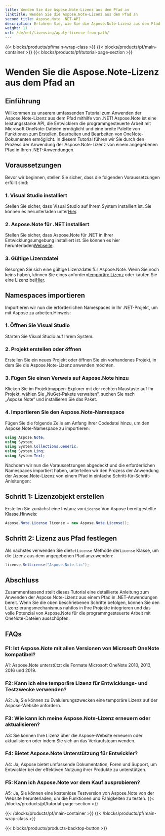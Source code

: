 ```yaml
---
title: Wenden Sie die Aspose.Note-Lizenz aus dem Pfad an
linktitle: Wenden Sie die Aspose.Note-Lizenz aus dem Pfad an
second_title: Aspose.Note .NET-API
description: Erfahren Sie, wie Sie die Aspose.Note-Lizenz aus dem Pfad in .NET-Anwendungen anwenden. Nutzen Sie das volle Potenzial der OneNote-Dateibearbeitung mit Aspose.Note.
weight: 11
url: /de/net/licensing/apply-license-from-path/
---
```


{{< blocks/products/pf/main-wrap-class >}}
{{< blocks/products/pf/main-container >}}
{{< blocks/products/pf/tutorial-page-section >}}

# Wenden Sie die Aspose.Note-Lizenz aus dem Pfad an

## Einführung

Willkommen zu unserem umfassenden Tutorial zum Anwenden der Aspose.Note-Lizenz aus dem Pfad mithilfe von .NET! Aspose.Note ist eine leistungsstarke API, die Entwicklern die programmgesteuerte Arbeit mit Microsoft OneNote-Dateien ermöglicht und eine breite Palette von Funktionen zum Erstellen, Bearbeiten und Bearbeiten von OneNote-Dokumenten ermöglicht. In diesem Tutorial führen wir Sie durch den Prozess der Anwendung der Aspose.Note-Lizenz von einem angegebenen Pfad in Ihren .NET-Anwendungen.

## Voraussetzungen

Bevor wir beginnen, stellen Sie sicher, dass die folgenden Voraussetzungen erfüllt sind:

### 1. Visual Studio installiert

 Stellen Sie sicher, dass Visual Studio auf Ihrem System installiert ist. Sie können es herunterladen unter[Hier](https://visualstudio.microsoft.com/downloads/).

### 2. Aspose.Note für .NET installiert

 Stellen Sie sicher, dass Aspose.Note für .NET in Ihrer Entwicklungsumgebung installiert ist. Sie können es hier herunterladen[Webseite](https://releases.aspose.com/note/net/).

### 3. Gültige Lizenzdatei

 Besorgen Sie sich eine gültige Lizenzdatei für Aspose.Note. Wenn Sie noch keins haben, können Sie eines anfordern[temporäre Lizenz](https://purchase.aspose.com/temporary-license/) oder kaufen Sie eine Lizenz bei[Hier](https://purchase.aspose.com/buy).

## Namespaces importieren

Importieren wir nun die erforderlichen Namespaces in Ihr .NET-Projekt, um mit Aspose zu arbeiten.Hinweis:

### 1. Öffnen Sie Visual Studio

Starten Sie Visual Studio auf Ihrem System.

### 2. Projekt erstellen oder öffnen

Erstellen Sie ein neues Projekt oder öffnen Sie ein vorhandenes Projekt, in dem Sie die Aspose.Note-Lizenz anwenden möchten.

### 3. Fügen Sie einen Verweis auf Aspose.Note hinzu

Klicken Sie im Projektmappen-Explorer mit der rechten Maustaste auf Ihr Projekt, wählen Sie „NuGet-Pakete verwalten“, suchen Sie nach „Aspose.Note“ und installieren Sie das Paket.

### 4. Importieren Sie den Aspose.Note-Namespace

Fügen Sie die folgende Zeile am Anfang Ihrer Codedatei hinzu, um den Aspose.Note-Namespace zu importieren:

```csharp
using Aspose.Note;
using System;
using System.Collections.Generic;
using System.Linq;
using System.Text;
```

Nachdem wir nun die Voraussetzungen abgedeckt und die erforderlichen Namespaces importiert haben, unterteilen wir den Prozess der Anwendung der Aspose.Note-Lizenz von einem Pfad in einfache Schritt-für-Schritt-Anleitungen:

## Schritt 1: Lizenzobjekt erstellen

 Erstellen Sie zunächst eine Instanz von`License` Von Aspose bereitgestellte Klasse.Hinweis:

```csharp
Aspose.Note.License license = new Aspose.Note.License();
```

## Schritt 2: Lizenz aus Pfad festlegen

Als nächstes verwenden Sie die`SetLicense` Methode der`License` Klasse, um die Lizenz aus dem angegebenen Pfad anzuwenden:

```csharp
license.SetLicense("Aspose.Note.lic");
```

## Abschluss

Zusammenfassend stellt dieses Tutorial eine detaillierte Anleitung zum Anwenden der Aspose.Note-Lizenz aus einem Pfad in .NET-Anwendungen bereit. Wenn Sie die oben beschriebenen Schritte befolgen, können Sie den Lizenzierungsmechanismus nahtlos in Ihre Projekte integrieren und das volle Potenzial von Aspose.Note für die programmgesteuerte Arbeit mit OneNote-Dateien ausschöpfen.

## FAQs

### F1: Ist Aspose.Note mit allen Versionen von Microsoft OneNote kompatibel?

A1: Aspose.Note unterstützt die Formate Microsoft OneNote 2010, 2013, 2016 und 2019.

### F2: Kann ich eine temporäre Lizenz für Entwicklungs- und Testzwecke verwenden?

A2: Ja, Sie können zu Evaluierungszwecken eine temporäre Lizenz auf der Aspose-Website anfordern.

### F3: Wie kann ich meine Aspose.Note-Lizenz erneuern oder aktualisieren?

A3: Sie können Ihre Lizenz über die Aspose-Website erneuern oder aktualisieren oder indem Sie sich an das Verkaufsteam wenden.

### F4: Bietet Aspose.Note Unterstützung für Entwickler?

A4: Ja, Aspose bietet umfassende Dokumentation, Foren und Support, um Entwickler bei der effektiven Nutzung ihrer Produkte zu unterstützen.

### F5: Kann ich Aspose.Note vor dem Kauf ausprobieren?

A5: Ja, Sie können eine kostenlose Testversion von Aspose.Note von der Website herunterladen, um die Funktionen und Fähigkeiten zu testen.
{{< /blocks/products/pf/tutorial-page-section >}}

{{< /blocks/products/pf/main-container >}}
{{< /blocks/products/pf/main-wrap-class >}}

{{< blocks/products/products-backtop-button >}}
